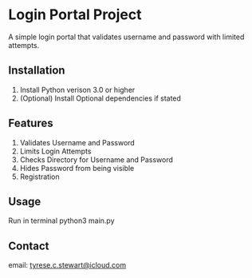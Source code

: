 # Login Portal Project

A simple login portal that validates username and password with limited attempts.

## Installation

1. Install Python verison 3.0 or higher
2. (Optional) Install Optional dependencies if stated

## Features

1. Validates Username and Password
2. Limits Login Attempts
3. Checks Directory for Username and Password 
4. Hides Password from being visible
5. Registration 

## Usage

Run in terminal   python3 main.py

## Contact
email: tyrese.c.stewart@icloud.com